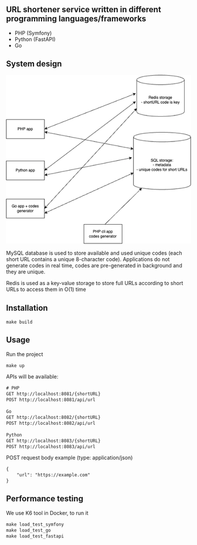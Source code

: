 ## URL shortener service written in different programming languages/frameworks

-   PHP (Symfony)
-   Python (FastAPI)
-   Go

## System design

![Components](URL_shortener.drawio.png)

MySQL database is used to store available and used unique codes (each short URL contains a unique 8-character code). Applications do not generate codes in real time, codes are pre-generated in background and they are unique.

Redis is used as a key-value storage to store full URLs according to short URLs to access them in O(1) time

## Installation

```
make build
```

## Usage

Run the project

```
make up
```

APIs will be available:

```
# PHP
GET http://localhost:8081/{shortURL}
POST http://localhost:8081/api/url

Go
GET http://localhost:8082/{shortURL}
POST http://localhost:8082/api/url

Python
GET http://localhost:8083/{shortURL}
POST http://localhost:8083/api/url
```

POST request body example (type: application/json)
```
{
    "url": "https://example.com"
}
```

## Performance testing

We use K6 tool in Docker, to run it

```
make load_test_symfony
make load_test_go
make load_test_fastapi
```